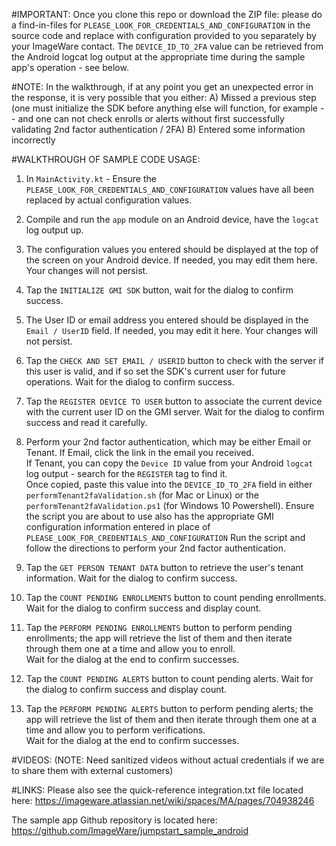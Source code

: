 
#IMPORTANT:
Once you clone this repo or download the ZIP file:
please do a find-in-files for `PLEASE_LOOK_FOR_CREDENTIALS_AND_CONFIGURATION` in the source code and replace with configuration provided to you separately by your ImageWare contact.
The `DEVICE_ID_TO_2FA` value can be retrieved from the Android logcat log output at the appropriate time during the sample app's operation - see below.




#NOTE: 
In the walkthrough, if at any point you get an unexpected error in the response, it is very possible that you either:
A)  Missed a previous step (one must initialize the SDK before anything else will function, for example -- and one can not check enrolls or alerts without first successfully validating 2nd factor authentication / 2FA)
B)  Entered some information incorrectly






#WALKTHROUGH OF SAMPLE CODE USAGE:
1)  In `MainActivity.kt` - Ensure the `PLEASE_LOOK_FOR_CREDENTIALS_AND_CONFIGURATION` values have all been replaced by actual configuration values. 

2)  Compile and run the `app` module on an Android device, have the `logcat` log output up.

3)  The configuration values you entered should be displayed at the top of the screen on your Android device.  If needed, you may edit them here.  Your changes will not persist.

4)  Tap the `INITIALIZE GMI SDK` button, wait for the dialog to confirm success. 

5)  The User ID or email address you entered should be displayed in the `Email / UserID` field.  If needed, you may edit it here.  Your changes will not persist.

6)  Tap the `CHECK AND SET EMAIL / USERID` button to check with the server if this user is valid, and if so set the SDK's current user for future operations.  Wait for the dialog to confirm success.

7)  Tap the `REGISTER DEVICE TO USER` button to associate the current device with the current user ID on the GMI server.  Wait for the dialog to confirm success and read it carefully.  

8)  Perform your 2nd factor authentication, which may be either Email or Tenant.  If Email, click the link in the email you received.  
If Tenant, you can copy the `Device ID` value from your Android `logcat` log output - search for the `REGISTER` tag to find it.  
Once copied, paste this value into the `DEVICE_ID_TO_2FA` field in either `performTenant2faValidation.sh` (for Mac or Linux) or the `performTenant2faValidation.ps1` (for Windows 10 Powershell).
Ensure the script you are about to use also has the appropriate GMI configuration information entered in place of `PLEASE_LOOK_FOR_CREDENTIALS_AND_CONFIGURATION` 
Run the script and follow the directions to perform your 2nd factor authentication.

9)  Tap the `GET PERSON TENANT DATA` button to retrieve the user's tenant information.  Wait for the dialog to confirm success.

10) Tap the `COUNT PENDING ENROLLMENTS` button to count pending enrollments.  Wait for the dialog to confirm success and display count.

11) Tap the `PERFORM PENDING ENROLLMENTS` button to perform pending enrollments; the app will retrieve the list of them and then iterate through them one at a time and allow you to enroll.  
Wait for the dialog at the end to confirm successes.

12) Tap the `COUNT PENDING ALERTS` button to count pending alerts.  Wait for the dialog to confirm success and display count.

13) Tap the `PERFORM PENDING ALERTS` button to perform pending alerts; the app will retrieve the list of them and then iterate through them one at a time and allow you to perform verifications.  
Wait for the dialog at the end to confirm successes.







#VIDEOS: 
(NOTE: Need sanitized videos without actual credentials if we are to share them with external customers)





#LINKS:
Please also see the quick-reference integration.txt file located here:  https://imageware.atlassian.net/wiki/spaces/MA/pages/704938246

The sample app Github repository is located here:  https://github.com/ImageWare/jumpstart_sample_android
